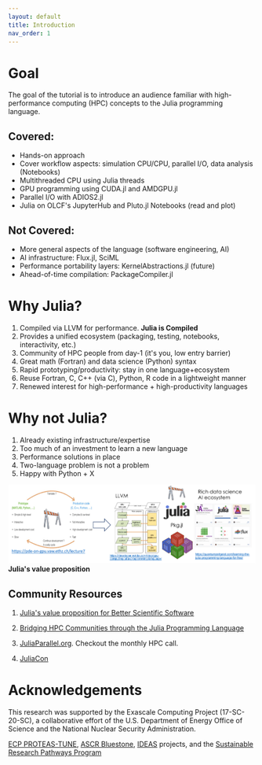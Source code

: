```yaml
---
layout: default
title: Introduction
nav_order: 1
---
```


# Goal

The goal of the tutorial is to introduce an audience familiar with high-performance computing (HPC) concepts to the Julia programming language.

## Covered:
- Hands-on approach
- Cover workflow aspects: simulation CPU/CPU, parallel I/O, data analysis (Notebooks)
- Multithreaded CPU using Julia threads
- GPU programming using CUDA.jl and AMDGPU.jl
- Parallel I/O with ADIOS2.jl
- Julia on OLCF's JupyterHub and Pluto.jl Notebooks (read and plot)

## Not Covered:
- More general aspects of the language (software engineering, AI)
- AI infrastructure: Flux.jl, SciML
- Performance portability layers: KernelAbstractions.jl (future)
- Ahead-of-time compilation: PackageCompiler.jl

# Why Julia?

1. Compiled via LLVM for performance. **Julia is Compiled**
2. Provides a unified ecosystem (packaging, testing, notebooks, interactivity, etc.)
3. Community of HPC people from day-1 (it's you, low entry barrier)
4. Great math (Fortran) and data science (Python) syntax
5. Rapid prototyping/productivity: stay in one language+ecosystem
6. Reuse Fortran, C, C++ (via C), Python, R code in a lightweight manner
7. Renewed interest for high-performance + high-productivity languages

# Why not Julia?

1. Already existing infrastructure/expertise
2. Too much of an investment to learn a new language
3. Performance solutions in place
4. Two-language problem is not a problem
5. Happy with Python + X

![](images/Blog_2303_julia_value_proposition.png)**Julia's value proposition**


## Community Resources

1. [Julia's value proposition for Better Scientific Software](https://bssw.io/blog_posts/julia-s-value-proposition-for-better-scientific-software)

2. [Bridging HPC Communities through the Julia Programming Language](https://arxiv.org/abs/2211.02740)
   
3. [JuliaParallel.org](https://juliaparallel.org/resources/). Checkout the monthly HPC call.
   
4. [JuliaCon](https://juliacon.org/2023/)

# Acknowledgements

This research was supported by the Exascale Computing Project (17-SC-20-SC), a collaborative effort of the U.S. Department of Energy Office of Science and the National Nuclear Security Administration. 

[ECP PROTEAS-TUNE](https://www.ornl.gov/project/proteas-tune), [ASCR Bluestone](https://csmd.ornl.gov/Bluestone), [IDEAS](https://ideas-productivity.org/ideas-ecp/) projects, and the [Sustainable Research Pathways Program](https://shinstitute.org/sustainable-research-pathways-srp/) 
